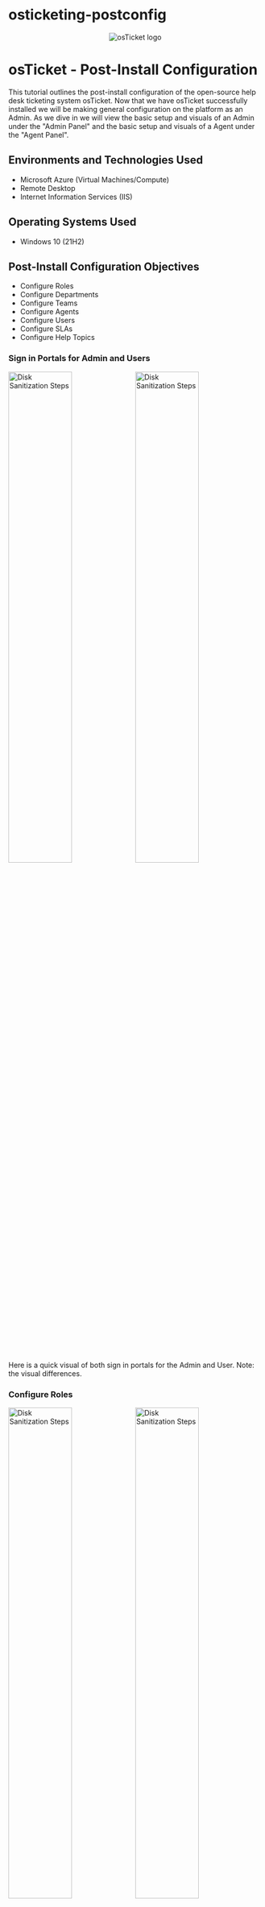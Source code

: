# osticketing-postconfig
<p align="center">
<img src="https://i.imgur.com/Clzj7Xs.png" alt="osTicket logo"/>
</p>

<h1>osTicket - Post-Install Configuration</h1>
This tutorial outlines the post-install configuration of the open-source help desk ticketing system osTicket. Now that we have osTicket successfully installed we will be making general configuration on the platform as an Admin. As we dive in we will view the basic setup and visuals of an Admin under the "Admin Panel" and the basic setup and visuals of a Agent under the "Agent Panel". <br />

<h2>Environments and Technologies Used</h2>

- Microsoft Azure (Virtual Machines/Compute)
- Remote Desktop
- Internet Information Services (IIS)

<h2>Operating Systems Used </h2>

- Windows 10</b> (21H2)

<h2>Post-Install Configuration Objectives</h2>

- Configure Roles
- Configure Departments
- Configure Teams
- Configure Agents
- Configure Users
- Configure SLAs
- Configure Help Topics

<h3>Sign in Portals for Admin and Users</h3>

<img src="https://i.imgur.com/PuYpElv.png" height="50%" width="50%" alt="Disk Sanitization Steps"/><img src="https://i.imgur.com/GXtON0E.png" height="50%" width="50%" alt="Disk Sanitization Steps"/>

<p>Here is a quick visual of both sign in portals for the Admin and User. Note: the visual differences.</p>

<h3>Configure Roles</h3>

<img src="https://i.imgur.com/bMBQ717.png" height="50%" width="50%" alt="Disk Sanitization Steps"/><img src="https://i.imgur.com/BS0dYZM.png" height="50%" width="50%" alt="Disk Sanitization Steps"/>

<p>Once logged in, we will begin configuring by establishing a role named "Supreme Admin," which will let whoever is assigned to this role to do pretty much anything. Make sure you're in the Admin Panel by checking the top right, which should indicate "Agent Panel" (whatever panel you're in reflects the opposite panel as a link to access that panel). Simply create role and fill out. Path: Admin Panel -> Agents -> Roles</p>

<h3>Configure Departments</h3>

<img src="https://i.imgur.com/nJxxxFm.png" height="50%" width="50%" alt="Disk Sanitization Steps"/><img src="https://i.imgur.com/PKReGIF.png" height="50%" width="50%" alt="Disk Sanitization Steps"/><p align="center"><img src="https://i.imgur.com/y1c8FDH.png" height="50%" width="50%" alt="Disk Sanitization Steps"/>

<p>Departments are where you will create and configure the specific departments and also a place where you can add agents to said departments. We are going to add to new department called "System Administrators", to just briefly walk through the setup of a department. Simply leave everything default and create (unless you have adjustments you wish to make). Path: Admin Panel -> Agents -> Departments</p>

<h3>Configure Teams</h3>

<img src="https://i.imgur.com/OPx0SLD.png" height="50%" width="50%" alt="Disk Sanitization Steps"/><img src="https://i.imgur.com/6AvHNwL.png.png" height="50%" width="50%" alt="Disk Sanitization Steps"/>

<p>Teams are where you'd want to build up a specific team of agents from any department in one group, whether to tackle certain tickets/issues or another means to allocate specific responsibilities to employees outside of a single department. Here we will simply "Add a New Team", name it, fill in any specific configurations (like adding members) and create. Path: Admin Panel -> Agents -> Teams</p>

<h3>Configure Agents</h3>

<img src="https://i.imgur.com/5DoDYax.png" height="50%" width="50%" alt="Disk Sanitization Steps"/><img src="https://i.imgur.com/81Cwoib.png" height="50%" width="50%" alt="Disk Sanitization Steps"/>

<p>Agents are where you will create agent profiles for your agents(workers). From here you can setup their privileges, status, reset password, and assign teams. Simply "Add New Agent", fill in required information, configure, and create Agent. Path: Admin Panel -> Agents -> Add New</p>

<h3>Configure Users</h3>

<img src="https://i.imgur.com/ANez3ef.png" height="50%" width="50%" alt="Disk Sanitization Steps"/>

<p>Users is where you primarily configure your osTicket customer accounts. This will allow them to submit tickets that will be handled by your Agent. To create a user profile, go to the "Agent Panel" side and choose users. Very similar to setting up an Agent profile except without most configuration options. Create once all needed information has been entered. Path: Agent Panel -> Users -> Add New</p>

<h3>Configure SLAs</h3>

<img src="https://i.imgur.com/9ka9wZA.png" height="50%" width="50%" alt="Disk Sanitization Steps"/><img src="https://i.imgur.com/6JMq0Qa.png" height="50%" width="50%" alt="Disk Sanitization Steps"/>

<p>SLA is where you want to create SLA plans which will be attached to tickets and departments to identify the level of severity for a tickect and the schedule required to meet the service agreements made to clients(customers). Usually, these will be made based on the companies standards. If needed to create, simply click "add new SLA plan", configure, then create. Path: Admin Panel -> Manage -> SLA</p>

<h3>Configure Help Topics</h3>

<img src="https://i.imgur.com/dcXjGaH.png" height="50%" width="50%" alt="Disk Sanitization Steps"/><img src="https://i.imgur.com/1i8DArM.png" height="50%" width="50%" alt="Disk Sanitization Steps"/>

<p>Help Topics are made to help identify common issues or common ticket types which can help an agent stay organized and be more efficient at prioritization of tickets. To create simply click "add new help topic", configure, and create. Path: Admin Panel -> Manage -> Help Topics</p>


<p><b>CONGRATULATIONS! Now you know how to add and basic configure most of the functions in osTicket. Well Done!</b></p>

